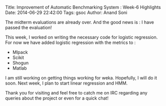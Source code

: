 Title: Improvement of Automatic Benchmarking System : Week-6 Highlights
Date: 2014-06-29 22:42:00
Tags: gsoc
Author: Anand Soni

The midterm evaluations are already over. And the good news is : I have passed the evaluation!

This week, I worked on writing the necessary code for logistic regression. For now we have added logistic regression with the metrics to :

* Mlpack
* Scikit
* Shogun
* Matlab

I am still working on getting things working for weka. Hopefully, I will do it soon. Next week, I plan to start linear regression and HMM.

Thank you for visiting and feel free to catch me on IRC regarding any queries about the project or even for a quick chat!
